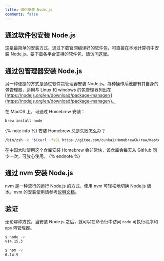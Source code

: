 ```yaml
---
title: 如何安装 Node.js
comments: false
---
```


## 通过软件包安装 Node.js

这是最简单的安装方式，通过下载官网编译好的软件包，可直接在本地计算机中安装 Node.js。要下载各平台支持的软件包，请访问[这里](https://nodejs.org/en/download/)。

## 通过包管理器安装 Node.js

另一种便捷的方式是通过软件包管理器安装 Node.js。每种操作系统都有其自身的包管理器，适用与 Linux 和 windows 的包管理器列出在 [https://nodejs.org/en/download/package-manager/](https://nodejs.org/en/download/package-manager/)。

在 MacOS 上，可通过 Homebrew 安装：

``` bash
brew install node
```

{% note info %}
安装 Homebrew 总是失败怎么办？

``` bash
/bin/zsh -c "$(curl -fsSL https://gitee.com/cunkai/HomebrewCN/raw/master/Homebrew.sh)"
```

在中国大陆使用这个仓库安装 Homebrew 会非常快，该仓库会每天从 GitHub 同步一次，可放心使用。
{% endnote %}

## 通过 nvm 安装 Node.js

nvm 是一种流行的运行 Node.js 的方式，使用 nvm 可轻松地切换 Node.js 版本。nvm 的安装使用请参考[说明文档](https://github.com/nvm-sh/nvm#installing-and-updating)。

## 验证

无论哪种方式，当安装 Node.js 之后，就可以在命令行中访问 `node` 可执行程序和 `npm` 包管理器。

``` bash
$ node -v
v14.15.3

$ npm -v
6.14.9
```

